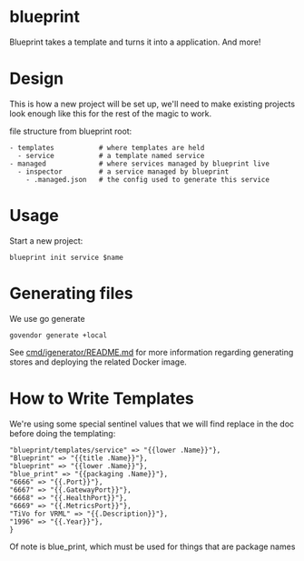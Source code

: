 # blueprint

Blueprint takes a template and turns it into a application. And more!

# Design

This is how a new project will be set up, we'll need to make existing projects
look enough like this for the rest of the magic to work.

file structure from blueprint root:

```
- templates           # where templates are held
  - service           # a template named service
- managed             # where services managed by blueprint live
  - inspector         # a service managed by blueprint
    - .managed.json   # the config used to generate this service
```

# Usage

Start a new project:

`blueprint init service $name`

# Generating files

We use go generate

```
govendor generate +local
```

See [cmd/igenerator/README.md](cmd/igenerator/README.md) for more information
regarding generating stores and deploying the related Docker image.

# How to Write Templates

We're using some special sentinel values that we will find replace in the doc
before doing the templating:

```
"blueprint/templates/service" => "{{lower .Name}}"},
"Blueprint" => "{{title .Name}}"},
"blueprint" => "{{lower .Name}}"},
"blue_print" => "{{packaging .Name}}"},
"6666" => "{{.Port}}"},
"6667" => "{{.GatewayPort}}"},
"6668" => "{{.HealthPort}}"},
"6669" => "{{.MetricsPort}}"},
"TiVo for VRML" => "{{.Description}}"},
"1996" => "{{.Year}}"},
}
```

Of note is blue_print, which must be used for things that are package names
